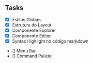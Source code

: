 ## Tasks

- [x] Estilos Globais
- [x] Estrutura do Layout
- [x] Componente Explorer
- [x] Componente Editor
- [x] Syntax Highlight no código markdown
- [] Menu Bar
- [] Command Pallete
